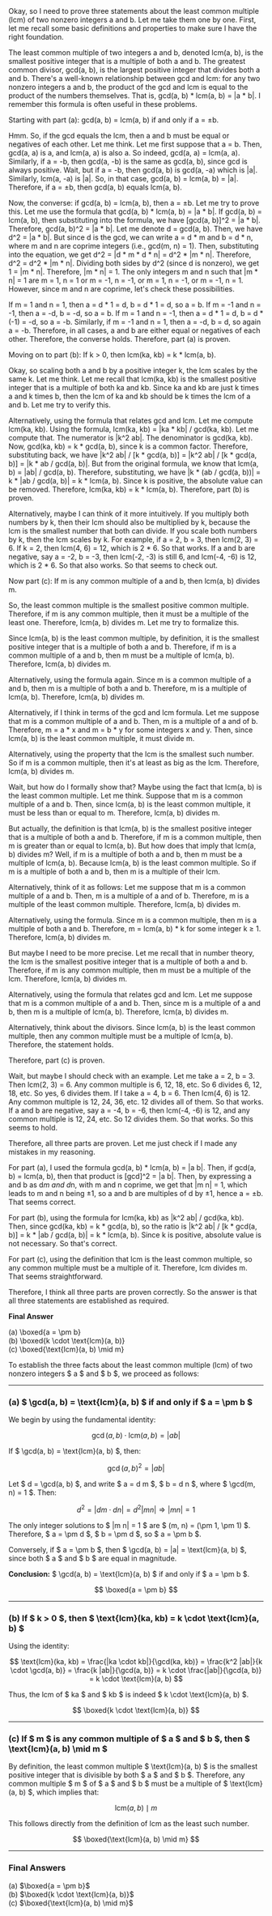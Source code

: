 <think>
Okay, so I need to prove three statements about the least common multiple (lcm) of two nonzero integers a and b. Let me take them one by one. First, let me recall some basic definitions and properties to make sure I have the right foundation.

The least common multiple of two integers a and b, denoted lcm(a, b), is the smallest positive integer that is a multiple of both a and b. The greatest common divisor, gcd(a, b), is the largest positive integer that divides both a and b. There's a well-known relationship between gcd and lcm: for any two nonzero integers a and b, the product of the gcd and lcm is equal to the product of the numbers themselves. That is, gcd(a, b) * lcm(a, b) = |a * b|. I remember this formula is often useful in these problems.

Starting with part (a): gcd(a, b) = lcm(a, b) if and only if a = ±b.

Hmm. So, if the gcd equals the lcm, then a and b must be equal or negatives of each other. Let me think. Let me first suppose that a = b. Then, gcd(a, a) is a, and lcm(a, a) is also a. So indeed, gcd(a, a) = lcm(a, a). Similarly, if a = -b, then gcd(a, -b) is the same as gcd(a, b), since gcd is always positive. Wait, but if a = -b, then gcd(a, b) is gcd(a, -a) which is |a|. Similarly, lcm(a, -a) is |a|. So, in that case, gcd(a, b) = lcm(a, b) = |a|. Therefore, if a = ±b, then gcd(a, b) equals lcm(a, b). 

Now, the converse: if gcd(a, b) = lcm(a, b), then a = ±b. Let me try to prove this. Let me use the formula that gcd(a, b) * lcm(a, b) = |a * b|. If gcd(a, b) = lcm(a, b), then substituting into the formula, we have [gcd(a, b)]^2 = |a * b|. Therefore, gcd(a, b)^2 = |a * b|. Let me denote d = gcd(a, b). Then, we have d^2 = |a * b|. But since d is the gcd, we can write a = d * m and b = d * n, where m and n are coprime integers (i.e., gcd(m, n) = 1). Then, substituting into the equation, we get d^2 = |d * m * d * n| = d^2 * |m * n|. Therefore, d^2 = d^2 * |m * n|. Dividing both sides by d^2 (since d is nonzero), we get 1 = |m * n|. Therefore, |m * n| = 1. The only integers m and n such that |m * n| = 1 are m = 1, n = 1 or m = -1, n = -1, or m = 1, n = -1, or m = -1, n = 1. However, since m and n are coprime, let's check these possibilities.

If m = 1 and n = 1, then a = d * 1 = d, b = d * 1 = d, so a = b. If m = -1 and n = -1, then a = -d, b = -d, so a = b. If m = 1 and n = -1, then a = d * 1 = d, b = d * (-1) = -d, so a = -b. Similarly, if m = -1 and n = 1, then a = -d, b = d, so again a = -b. Therefore, in all cases, a and b are either equal or negatives of each other. Therefore, the converse holds. Therefore, part (a) is proven.

Moving on to part (b): If k > 0, then lcm(ka, kb) = k * lcm(a, b).

Okay, so scaling both a and b by a positive integer k, the lcm scales by the same k. Let me think. Let me recall that lcm(ka, kb) is the smallest positive integer that is a multiple of both ka and kb. Since ka and kb are just k times a and k times b, then the lcm of ka and kb should be k times the lcm of a and b. Let me try to verify this.

Alternatively, using the formula that relates gcd and lcm. Let me compute lcm(ka, kb). Using the formula, lcm(ka, kb) = |ka * kb| / gcd(ka, kb). Let me compute that. The numerator is |k^2 ab|. The denominator is gcd(ka, kb). Now, gcd(ka, kb) = k * gcd(a, b), since k is a common factor. Therefore, substituting back, we have |k^2 ab| / [k * gcd(a, b)] = |k^2 ab| / [k * gcd(a, b)] = |k * ab / gcd(a, b)|. But from the original formula, we know that lcm(a, b) = |ab| / gcd(a, b). Therefore, substituting, we have |k * (ab / gcd(a, b))| = k * |ab / gcd(a, b)| = k * lcm(a, b). Since k is positive, the absolute value can be removed. Therefore, lcm(ka, kb) = k * lcm(a, b). Therefore, part (b) is proven.

Alternatively, maybe I can think of it more intuitively. If you multiply both numbers by k, then their lcm should also be multiplied by k, because the lcm is the smallest number that both can divide. If you scale both numbers by k, then the lcm scales by k. For example, if a = 2, b = 3, then lcm(2, 3) = 6. If k = 2, then lcm(4, 6) = 12, which is 2 * 6. So that works. If a and b are negative, say a = -2, b = -3, then lcm(-2, -3) is still 6, and lcm(-4, -6) is 12, which is 2 * 6. So that also works. So that seems to check out.

Now part (c): If m is any common multiple of a and b, then lcm(a, b) divides m.

So, the least common multiple is the smallest positive common multiple. Therefore, if m is any common multiple, then it must be a multiple of the least one. Therefore, lcm(a, b) divides m. Let me try to formalize this.

Since lcm(a, b) is the least common multiple, by definition, it is the smallest positive integer that is a multiple of both a and b. Therefore, if m is a common multiple of a and b, then m must be a multiple of lcm(a, b). Therefore, lcm(a, b) divides m. 

Alternatively, using the formula again. Since m is a common multiple of a and b, then m is a multiple of both a and b. Therefore, m is a multiple of lcm(a, b). Therefore, lcm(a, b) divides m. 

Alternatively, if I think in terms of the gcd and lcm formula. Let me suppose that m is a common multiple of a and b. Then, m is a multiple of a and of b. Therefore, m = a * x and m = b * y for some integers x and y. Then, since lcm(a, b) is the least common multiple, it must divide m. 

Alternatively, using the property that the lcm is the smallest such number. So if m is a common multiple, then it's at least as big as the lcm. Therefore, lcm(a, b) divides m. 

Wait, but how do I formally show that? Maybe using the fact that lcm(a, b) is the least common multiple. Let me think. Suppose that m is a common multiple of a and b. Then, since lcm(a, b) is the least common multiple, it must be less than or equal to m. Therefore, lcm(a, b) divides m. 

But actually, the definition is that lcm(a, b) is the smallest positive integer that is a multiple of both a and b. Therefore, if m is a common multiple, then m is greater than or equal to lcm(a, b). But how does that imply that lcm(a, b) divides m? Well, if m is a multiple of both a and b, then m must be a multiple of lcm(a, b). Because lcm(a, b) is the least common multiple. So if m is a multiple of both a and b, then m is a multiple of their lcm. 

Alternatively, think of it as follows: Let me suppose that m is a common multiple of a and b. Then, m is a multiple of a and of b. Therefore, m is a multiple of the least common multiple. Therefore, lcm(a, b) divides m. 

Alternatively, using the formula. Since m is a common multiple, then m is a multiple of both a and b. Therefore, m = lcm(a, b) * k for some integer k ≥ 1. Therefore, lcm(a, b) divides m. 

But maybe I need to be more precise. Let me recall that in number theory, the lcm is the smallest positive integer that is a multiple of both a and b. Therefore, if m is any common multiple, then m must be a multiple of the lcm. Therefore, lcm(a, b) divides m. 

Alternatively, using the formula that relates gcd and lcm. Let me suppose that m is a common multiple of a and b. Then, since m is a multiple of a and b, then m is a multiple of lcm(a, b). Therefore, lcm(a, b) divides m. 

Alternatively, think about the divisors. Since lcm(a, b) is the least common multiple, then any common multiple must be a multiple of lcm(a, b). Therefore, the statement holds. 

Therefore, part (c) is proven.

Wait, but maybe I should check with an example. Let me take a = 2, b = 3. Then lcm(2, 3) = 6. Any common multiple is 6, 12, 18, etc. So 6 divides 6, 12, 18, etc. So yes, 6 divides them. If I take a = 4, b = 6. Then lcm(4, 6) is 12. Any common multiple is 12, 24, 36, etc. 12 divides all of them. So that works. If a and b are negative, say a = -4, b = -6, then lcm(-4, -6) is 12, and any common multiple is 12, 24, etc. So 12 divides them. So that works. So this seems to hold.

Therefore, all three parts are proven. Let me just check if I made any mistakes in my reasoning.

For part (a), I used the formula gcd(a, b) * lcm(a, b) = |a b|. Then, if gcd(a, b) = lcm(a, b), then that product is [gcd]^2 = |a b|. Then, by expressing a and b as d*m and d*n, with m and n coprime, we get that |m n| = 1, which leads to m and n being ±1, so a and b are multiples of d by ±1, hence a = ±b. That seems correct.

For part (b), using the formula for lcm(ka, kb) as |k^2 ab| / gcd(ka, kb). Then, since gcd(ka, kb) = k * gcd(a, b), so the ratio is |k^2 ab| / [k * gcd(a, b)] = k * |ab / gcd(a, b)| = k * lcm(a, b). Since k is positive, absolute value is not necessary. So that's correct.

For part (c), using the definition that lcm is the least common multiple, so any common multiple must be a multiple of it. Therefore, lcm divides m. That seems straightforward.

Therefore, I think all three parts are proven correctly. So the answer is that all three statements are established as required.

**Final Answer**

(a) \boxed{a = \pm b}  
(b) \boxed{k \cdot \text{lcm}(a, b)}  
(c) \boxed{\text{lcm}(a, b) \mid m}
</think>

To establish the three facts about the least common multiple (lcm) of two nonzero integers $ a $ and $ b $, we proceed as follows:

---

### (a) **$ \gcd(a, b) = \text{lcm}(a, b) $ if and only if $ a = \pm b $**

We begin by using the fundamental identity:

$$
\gcd(a, b) \cdot \text{lcm}(a, b) = |a b|
$$

If $ \gcd(a, b) = \text{lcm}(a, b) $, then:

$$
\gcd(a, b)^2 = |a b|
$$

Let $ d = \gcd(a, b) $, and write $ a = d m $, $ b = d n $, where $ \gcd(m, n) = 1 $. Then:

$$
d^2 = |d m \cdot d n| = d^2 |m n| \Rightarrow |m n| = 1
$$

The only integer solutions to $ |m n| = 1 $ are $ (m, n) = (\pm 1, \pm 1) $. Therefore, $ a = \pm d $, $ b = \pm d $, so $ a = \pm b $.

Conversely, if $ a = \pm b $, then $ \gcd(a, b) = |a| = \text{lcm}(a, b) $, since both $ a $ and $ b $ are equal in magnitude.

**Conclusion:** $ \gcd(a, b) = \text{lcm}(a, b) $ if and only if $ a = \pm b $.

$$
\boxed{a = \pm b}
$$

---

### (b) **If $ k > 0 $, then $ \text{lcm}(ka, kb) = k \cdot \text{lcm}(a, b) $**

Using the identity:

$$
\text{lcm}(ka, kb) = \frac{|ka \cdot kb|}{\gcd(ka, kb)} = \frac{k^2 |ab|}{k \cdot \gcd(a, b)} = \frac{k |ab|}{\gcd(a, b)} = k \cdot \frac{|ab|}{\gcd(a, b)} = k \cdot \text{lcm}(a, b)
$$

Thus, the lcm of $ ka $ and $ kb $ is indeed $ k \cdot \text{lcm}(a, b) $.

$$
\boxed{k \cdot \text{lcm}(a, b)}
$$

---

### (c) **If $ m $ is any common multiple of $ a $ and $ b $, then $ \text{lcm}(a, b) \mid m $**

By definition, the least common multiple $ \text{lcm}(a, b) $ is the smallest positive integer that is divisible by both $ a $ and $ b $. Therefore, any common multiple $ m $ of $ a $ and $ b $ must be a multiple of $ \text{lcm}(a, b) $, which implies that:

$$
\text{lcm}(a, b) \mid m
$$

This follows directly from the definition of lcm as the least such number.

$$
\boxed{\text{lcm}(a, b) \mid m}
$$

---

### Final Answers

(a) $\boxed{a = \pm b}$  
(b) $\boxed{k \cdot \text{lcm}(a, b)}$  
(c) $\boxed{\text{lcm}(a, b) \mid m}$